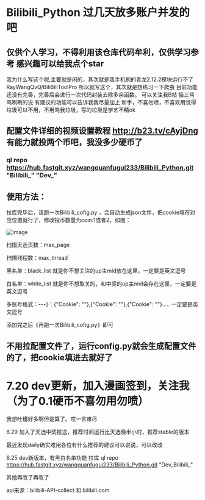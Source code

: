 # Bilibili_Python  过几天放多账户并发的吧
## 仅供个人学习，不得利用该仓库代码牟利，仅供学习参考  感兴趣可以给我点个star
我为什么写这个呢,主要就是闲的，其次就是我手机刷的青龙2.12.2模块运行不了 RayWangQvQ/BiliBiliToolPro 所以就写这个，其次就是想练习一下爬虫
目前功能还没有完善，完善后会进行一次代码封装去除多余函数。
可以关注我B站 猫三骂骂咧咧的说
有建议的功能可以告诉我我尽量加上
新手，不喜勿喷，不喜欢用觉得垃圾可以不用，不用骂我垃圾，写的垃圾是学艺不精ok

## 配置文件详细的视频设置教程 http://b23.tv/cAyjDng  有能力就投两个币吧，我没多少硬币了
### ql repo https://hub.fastgit.xyz/wangquanfugui233/Bilibili_Python.git "Bilibili_" "Dev_"

## 使用方法：
拉库完毕后，请跑一次Bilibili_cofig.py ，会自动生成json文件，把cookie填在对应位置就行了，修改投币数量为coin:1或者2，如图：

![image](https://user-images.githubusercontent.com/63834404/177083087-42d2cd19-d519-45d7-99ef-acc0eb6fa7a4.png)

扫描天选页数：max_page

扫描线程数：max_thread

黑名单：black_list  就是你不想关注的up主mid放在这里，一定要是英文逗号

白名单：white_list 就是你不想取关的，和中奖的up主mid会存在这里，一定要是英文逗号

多账号格式：---》：{"Cookie": ""},{"Cookie": ""},{"Cookie": ""}.....  一定要是英文逗号

添加完之后《再跑一次Bilibili_cofig.py》即可

## 不用拉配置文件了，运行config.py就会生成配置文件的了，把cookie填进去就好了

# 7.20 dev更新，加入漫画签到，关注我（为了0.1硬币不喜勿用勿喷）
我想吐槽好多啊但是算了。哎一言难尽

6.29 加入了天选中奖推送，推荐时间运行比天选晚半小时，推荐stable的版本

最近发现daily确实难用各位有什么推荐的建议可以说说，可以改改

6.25 dev新版本，有黑白名单功能 拉库 ql repo https://hub.fastgit.xyz/wangquanfugui233/Bilibili_Python.git "Dev_Bilibili_"

其他再改了再改了

api来源：bilibili-API-collect   和  bilibili.com
